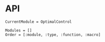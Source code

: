 # API

```@meta
CurrentModule = OptimalControl
```

```@autodocs
Modules = []
Order = [:module, :type, :function, :macro]
```
